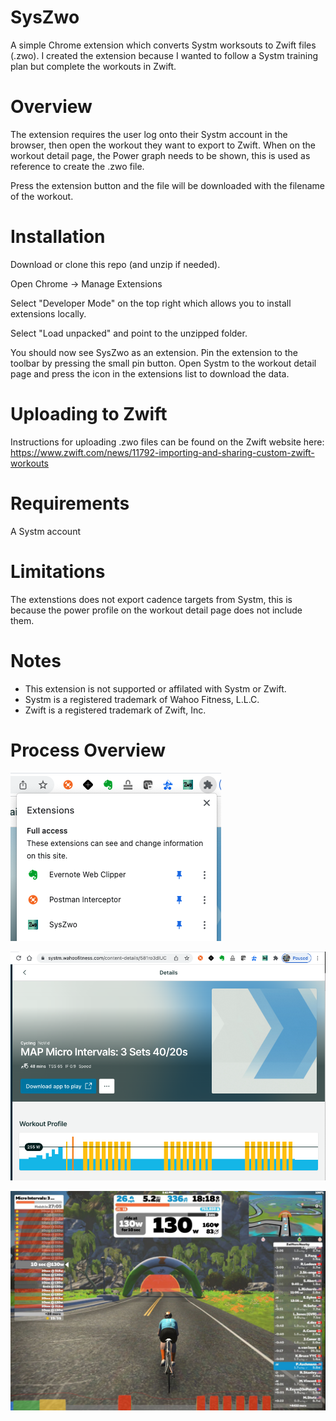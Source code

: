 # SysZwo
A simple Chrome extension which converts Systm worksouts to Zwift files (.zwo). I created the extension because I wanted to follow a Systm training plan but complete the workouts in Zwift.

# Overview
The extension requires the user log onto their Systm account in the browser, then open the workout they want to export to Zwift. When on the workout detail page, the Power graph needs to be shown, this is used as reference to create the .zwo file.

Press the extension button and the file will be downloaded with the filename of the workout.

# Installation
Download or clone this repo (and unzip if needed).

Open Chrome -> Manage Extensions

Select "Developer Mode" on the top right which allows you to install extensions locally.

Select "Load unpacked" and point to the unzipped folder.

You should now see SysZwo as an extension. Pin the extension to the toolbar by pressing the small pin button. Open Systm to the workout detail page and press the icon in the extensions list to download the data.

# Uploading to Zwift

Instructions for uploading .zwo files can be found on the Zwift website here:
https://www.zwift.com/news/11792-importing-and-sharing-custom-zwift-workouts

# Requirements

A Systm account

# Limitations

The extenstions does not export cadence targets from Systm, this is because the power profile on the workout detail page does not include them.

# Notes

- This extension is not supported or affilated with Systm or Zwift.
- Systm is a registered trademark of Wahoo Fitness, L.L.C.
- Zwift is a registered trademark of Zwift, Inc.

# Process Overview

![screenshot1](images/screenshot_2.png)

![screenshot1](images/screenshot_3.png)

![screenshot2](images/screenshot_1.jpeg)